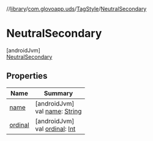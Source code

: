 //[library](../../../../index.md)/[com.glovoapp.uds](../../index.md)/[TagStyle](../index.md)/[NeutralSecondary](index.md)

# NeutralSecondary

[androidJvm]\
[NeutralSecondary](index.md)

## Properties

| Name | Summary |
|---|---|
| [name](../-promotion-secondary/index.md#-372974862%2FProperties%2F1585125336) | [androidJvm]<br>val [name](../-promotion-secondary/index.md#-372974862%2FProperties%2F1585125336): [String](https://kotlinlang.org/api/latest/jvm/stdlib/kotlin/-string/index.html) |
| [ordinal](../-promotion-secondary/index.md#-739389684%2FProperties%2F1585125336) | [androidJvm]<br>val [ordinal](../-promotion-secondary/index.md#-739389684%2FProperties%2F1585125336): [Int](https://kotlinlang.org/api/latest/jvm/stdlib/kotlin/-int/index.html) |
